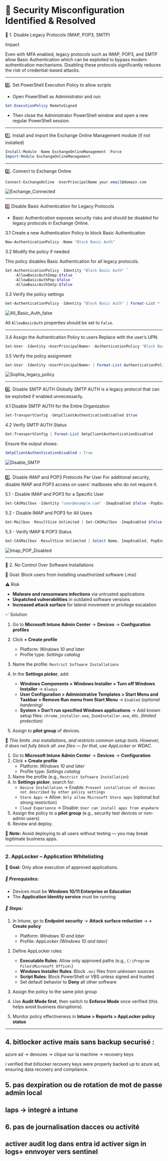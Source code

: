 # 🔴  Security Misconfiguration Identified & Resolved

🔴 1. Disable Legacy Protocols (IMAP, POP3, SMTP)

 Impact
 
Even with MFA enabled, legacy protocols such as IMAP, POP3, and SMTP allow Basic Authentication which can be exploited to bypass modern authentication mechanisms. Disabling these protocols significantly reduces the risk of credential-based attacks.

---

0️⃣. Set PowerShell Execution Policy to allow scripts

- Open PowerShell as Administrator and run:

```powershell
Set-ExecutionPolicy RemoteSigned
```
- Then close the Administrator PowerShell window and open a new regular PowerShell session.
---

1️⃣. Install and import the Exchange Online Management module (if not installed)

```powershell
Install-Module -Name ExchangeOnlineManagement -Force
Import-Module ExchangeOnlineManagement
```
---

2️⃣. Connect to Exchange Online

```powershell
Connect-ExchangeOnline -UserPrincipalName your.email@domain.com
```
![Exchange_Connected](https://github.com/AliChoukatli/CyberShield-Enterprise/blob/main/04_Zero%20Trust%20%26%20Security%20Hardening/Screenshots/Exchange_Connected.png)

---

3️⃣ Disable Basic Authentication for Legacy Protocols

- Basic Authentication exposes security risks and should be disabled for legacy protocols in Exchange Online.

3.1 Create a new Authentication Policy to block Basic Authentication

```powershell
New-AuthenticationPolicy -Name "Block Basic Auth"
```

3.2 Modify the policy if needed

This policy disables Basic Authentication for all legacy protocols.

```powershell
Set-AuthenticationPolicy -Identity "Block Basic Auth" `
    -AllowBasicAuthImap:$false `
    -AllowBasicAuthPop:$false `
    -AllowBasicAuthSmtp:$false
```

3.3 Verify the policy settings

```powershell
Get-AuthenticationPolicy -Identity "Block Basic Auth" | Format-List *
```
![All_Basic_Auth_false](https://github.com/AliChoukatli/CyberShield-Enterprise/blob/main/04_Zero%20Trust%20%26%20Security%20Hardening/Screenshots/All_Basic_Auth_false.png)

All `AllowBasicAuth` properties should be set to `False`.

---

3.4 Assign the Authentication Policy to users
Replace <UserPrincipalName> with the user’s UPN.

```powershell
Set-User -Identity <UserPrincipalName> -AuthenticationPolicy "Block Basic Auth"
```

3.5 Verify the policy assignment

```powershell
Get-User -Identity <UserPrincipalName> | Format-List AuthenticationPolicy
```
![Sophia_legacy_policy](https://github.com/AliChoukatli/CyberShield-Enterprise/blob/main/04_Zero%20Trust%20%26%20Security%20Hardening/Screenshots/Sophia_legacy_policy.png)

---

4️⃣. Disable SMTP AUTH Globally
SMTP AUTH is a legacy protocol that can be exploited if enabled unnecessarily.

4.1 Disable SMTP AUTH for the Entire Organization
```powershell
Set-TransportConfig -SmtpClientAuthenticationDisabled $true
```
4.2 Verify SMTP AUTH Status
```powershell
Get-TransportConfig | Format-List SmtpClientAuthenticationDisabled
```
Ensure the output shows:
```yaml
SmtpClientAuthenticationDisabled : True
```

![Disable_SMTP](https://github.com/AliChoukatli/CyberShield-Enterprise/blob/main/04_Zero%20Trust%20%26%20Security%20Hardening/Screenshots/disable_SMTP.png)

---

5️⃣. Disable IMAP and POP3 Protocols Per User
For additional security, disable IMAP and POP3 access on users' mailboxes who do not require it.

5.1 - Disable IMAP and POP3 for a Specific User

```powershell
Set-CASMailbox -Identity "user@example.com" -ImapEnabled $false -PopEnabled $false
```
5.2 - Disable IMAP and POP3 for All Users

```powershell
Get-Mailbox -ResultSize Unlimited | Set-CASMailbox -ImapEnabled $false -PopEnabled $false
```
5.3 - Verify IMAP & POP3 Status

```powershell
Get-CASMailbox -ResultSize Unlimited | Select Name, ImapEnabled, PopEnabled
```

![Imap_POP_Disabled](https://github.com/AliChoukatli/CyberShield-Enterprise/blob/main/04_Zero%20Trust%20%26%20Security%20Hardening/Screenshots/imap_pop_disabled.png)


---

🔴 2. No Control Over Software Installations

📍 Goal: Block users from installing unauthorized software (.msi)

⚠️ Risk

- **Malware and ransomware infections** via untrusted applications
- **Unpatched vulnerabilities** in outdated software versions
- **Increased attack surface** for lateral movement or privilege escalation

✅ Solution

1. Go to **Microsoft Intune Admin Center** → **Devices** → **Configuration profiles**
2. Click **+ Create profile**
   - Platform: *Windows 10 and later*
   - Profile type: *Settings catalog*
3. Name the profile: `Restrict Software Installations`

4. In the **Settings picker**, add:

   - **Windows Components > Windows Installer > Turn off Windows Installer** → `Always`
   - **User Configuration > Administrative Templates > Start Menu and Taskbar > Remove Run menu from Start Menu** → `Enabled` *(optional hardening)*
   - **System > Don't run specified Windows applications** → Add known setup files: `chrome_installer.exe`, `ZoomInstaller.exe`, etc. *(limited protection)*

5. Assign to **pilot group** of devices.

📌 *This limits .msi installations, and restricts common setup tools. However, it does not fully block all .exe files — for that, use AppLocker or WDAC.*


1. Go to **Microsoft Intune Admin Center** → **Devices** → **Configuration**
2. Click **+ Create profile**
   - Platform: *Windows 10 and later*
   - Profile type: *Settings catalog*
3. Name the profile (e.g., `Restrict Software Installation`)
4. In **Settings picker**, search for:
   - `Device Installation` → Enable: `Prevent installation of devices not described by other policy settings`
   - `Store Apps` → Allow: `Only allow Microsoft Store apps` (optional but strong restriction)
   - `Cloud Experience` → Disable: `User can install apps from anywhere`
5. Assign the policy to a **pilot group** (e.g., security test devices or non-admin users)
6. Review and deploy.

📌 **Note:** Avoid deploying to all users without testing — you may break legitimate business apps.

---

### 2. AppLocker – Application Whitelisting

📍 **Goal:** Only allow execution of approved applications.

##### 🧭 Prerequisites:
- Devices must be **Windows 10/11 Enterprise or Education**
- The **Application Identity service** must be running

##### 🧭 Steps:
1. In Intune, go to **Endpoint security** → **Attack surface reduction** → **+ Create policy**
   - Platform: *Windows 10 and later*
   - Profile: *AppLocker (Windows 10 and later)*

2. Define AppLocker rules:
   - **Executable Rules**: Allow only approved paths (e.g., `C:\Program Files\Microsoft Office\`)
   - **Windows Installer Rules**: Block `.msi` files from unknown sources
   - **Script Rules**: Block PowerShell or VBS unless signed and trusted
   - Set default behavior to **Deny** all other software

3. Assign the policy to the same pilot group

4. Use **Audit Mode first**, then switch to **Enforce Mode** once verified (this helps avoid business disruptions).

5. Monitor policy effectiveness in **Intune > Reports > AppLocker policy status**

---




## 4. bitlocker active mais sans backup securisé :

   azure ad -> devoces -> clique sur la machine -> recovery keys

   i verified that bitlocker recovery keys were properly backed up to azure ad, ensuring data recovery and compliance.

## 5. pas dexpiration ou de rotation de mot de passe admin local

   laps -> integré a intune
---

## 6. pas de journalisation dacces ou activité

   activer audit log dans entra id
   activer sign in logs+ ennvoyer vers sentinel
---
